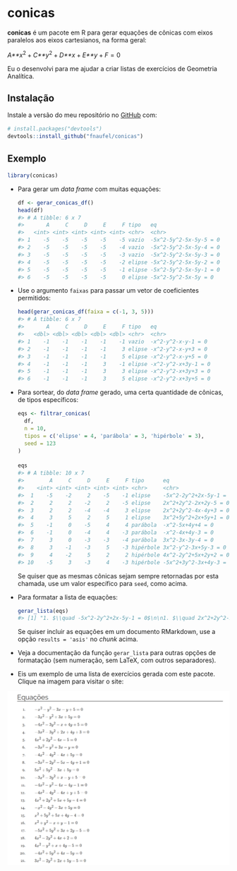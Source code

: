 
<!-- README.md is generated from README.Rmd. Please edit that file -->

# conicas

<!-- badges: start -->
<!-- badges: end -->

**conicas** é um pacote em R para gerar equações de cônicas com eixos
paralelos aos eixos cartesianos, na forma geral:

*A**x*<sup>2</sup> + *C**y*<sup>2</sup> + *D**x* + *E**y* + *F* = 0

Eu o desenvolvi para me ajudar a criar listas de exercícios de Geometria
Analítica.

## Instalação

Instale a versão do meu repositório no [GitHub](https://github.com/)
com:

``` r
# install.packages("devtools")
devtools::install_github("fnaufel/conicas")
```

## Exemplo

``` r
library(conicas)
```

-   Para gerar um *data frame* com muitas equações:

    ``` r
    df <- gerar_conicas_df()
    head(df)
    #> # A tibble: 6 x 7
    #>       A     C     D     E     F tipo   eq                    
    #>   <int> <int> <int> <int> <int> <chr>  <chr>                 
    #> 1    -5    -5    -5    -5    -5 vazio  -5x^2-5y^2-5x-5y-5 = 0
    #> 2    -5    -5    -5    -5    -4 vazio  -5x^2-5y^2-5x-5y-4 = 0
    #> 3    -5    -5    -5    -5    -3 vazio  -5x^2-5y^2-5x-5y-3 = 0
    #> 4    -5    -5    -5    -5    -2 elipse -5x^2-5y^2-5x-5y-2 = 0
    #> 5    -5    -5    -5    -5    -1 elipse -5x^2-5y^2-5x-5y-1 = 0
    #> 6    -5    -5    -5    -5     0 elipse -5x^2-5y^2-5x-5y = 0
    ```

-   Use o argumento `faixas` para passar um vetor de coeficientes
    permitidos:

    ``` r
    head(gerar_conicas_df(faixa = c(-1, 3, 5)))
    #> # A tibble: 6 x 7
    #>       A     C     D     E     F tipo   eq                 
    #>   <dbl> <dbl> <dbl> <dbl> <dbl> <chr>  <chr>              
    #> 1    -1    -1    -1    -1    -1 vazio  -x^2-y^2-x-y-1 = 0 
    #> 2    -1    -1    -1    -1     3 elipse -x^2-y^2-x-y+3 = 0 
    #> 3    -1    -1    -1    -1     5 elipse -x^2-y^2-x-y+5 = 0 
    #> 4    -1    -1    -1     3    -1 elipse -x^2-y^2-x+3y-1 = 0
    #> 5    -1    -1    -1     3     3 elipse -x^2-y^2-x+3y+3 = 0
    #> 6    -1    -1    -1     3     5 elipse -x^2-y^2-x+3y+5 = 0
    ```

-   Para sortear, do *data frame* gerado, uma certa quantidade de
    cônicas, de tipos específicos:

    ``` r
    eqs <- filtrar_conicas(
      df, 
      n = 10, 
      tipos = c('elipse' = 4, 'parábola' = 3, 'hipérbole' = 3),
      seed = 123
    )

    eqs
    #> # A tibble: 10 x 7
    #>        A     C     D     E     F tipo      eq                    
    #>    <int> <int> <int> <int> <int> <chr>     <chr>                 
    #>  1    -5    -2     2    -5    -1 elipse    -5x^2-2y^2+2x-5y-1 = 0
    #>  2     2     2    -2     2    -5 elipse    2x^2+2y^2-2x+2y-5 = 0 
    #>  3     2     2    -4    -4     3 elipse    2x^2+2y^2-4x-4y+3 = 0 
    #>  4     3     5     2     5     1 elipse    3x^2+5y^2+2x+5y+1 = 0 
    #>  5    -1     0    -5     4     4 parábola  -x^2-5x+4y+4 = 0      
    #>  6    -1     0    -4     4    -3 parábola  -x^2-4x+4y-3 = 0      
    #>  7     3     0    -3    -3    -4 parábola  3x^2-3x-3y-4 = 0      
    #>  8     3    -1    -3     5    -3 hipérbole 3x^2-y^2-3x+5y-3 = 0  
    #>  9     4    -2     5     2     2 hipérbole 4x^2-2y^2+5x+2y+2 = 0 
    #> 10    -5     3    -3     4    -3 hipérbole -5x^2+3y^2-3x+4y-3 = 0
    ```

    Se quiser que as mesmas cônicas sejam sempre retornadas por esta
    chamada, use um valor específico para `seed`, como acima.

-   Para formatar a lista de equações:

    ``` r
    gerar_lista(eqs)
    #> [1] "1. $\\quad -5x^2-2y^2+2x-5y-1 = 0$\n\n1. $\\quad 2x^2+2y^2-2x+2y-5 = 0$\n\n1. $\\quad 2x^2+2y^2-4x-4y+3 = 0$\n\n1. $\\quad 3x^2+5y^2+2x+5y+1 = 0$\n\n1. $\\quad -x^2-5x+4y+4 = 0$\n\n1. $\\quad -x^2-4x+4y-3 = 0$\n\n1. $\\quad 3x^2-3x-3y-4 = 0$\n\n1. $\\quad 3x^2-y^2-3x+5y-3 = 0$\n\n1. $\\quad 4x^2-2y^2+5x+2y+2 = 0$\n\n1. $\\quad -5x^2+3y^2-3x+4y-3 = 0$"
    ```

    Se quiser incluir as equações em um documento RMarkdown, use a opção
    `results = 'asis'` no *chunk* acima.

-   Veja a documentação da função `gerar_lista` para outras opções de
    formatação (sem numeração, sem LaTeX, com outros separadores).

-   Eis um exemplo de uma lista de exercícios gerada com este pacote.
    Clique na imagem para visitar o site:

[![](eqs.png)](https://fnaufel.github.io/static/GA/2020.2-lista1.html)
